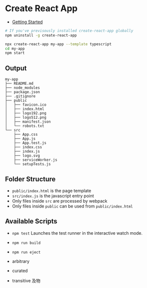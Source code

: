 # Create React App

- [Getting Started](https://create-react-app.dev/docs/getting-started)
```bash
# If you've previsously installed create-react-app globally
npm uninstall -g create-react-app

npx create-react-app my-app --template typescript
cd my-app
npm start
``` 

## Output
```
my-app
├── README.md
├── node_modules
├── package.json
├── .gitignore
├── public
│   ├── favicon.ico
│   ├── index.html
│   ├── logo192.png
│   ├── logo512.png
│   ├── manifest.json
│   └── robots.txt
└── src
    ├── App.css
    ├── App.js
    ├── App.test.js
    ├── index.css
    ├── index.js
    ├── logo.svg
    ├── serviceWorker.js
    └── setupTests.js
```

## Folder Structure

- `public/index.html` is the page template
- `src/index.js` is the javascript entry point
- Only files inside `src` are processed by webpack
- Only files inside `public` can be used from `public/index.html`

## Available Scripts

- `npm test`
    Launches the test runner in the interactive watch mode.
- `npm run build`
- `npm run eject`

- arbitrary
- curated
- transitive 及物
